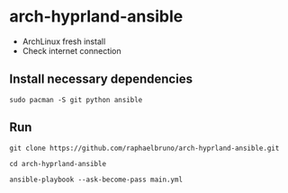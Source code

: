 # arch-hyprland-ansible

- ArchLinux fresh install
- Check internet connection

## Install necessary dependencies

```
sudo pacman -S git python ansible
```

## Run
```
git clone https://github.com/raphaelbruno/arch-hyprland-ansible.git

cd arch-hyprland-ansible

ansible-playbook --ask-become-pass main.yml
```

